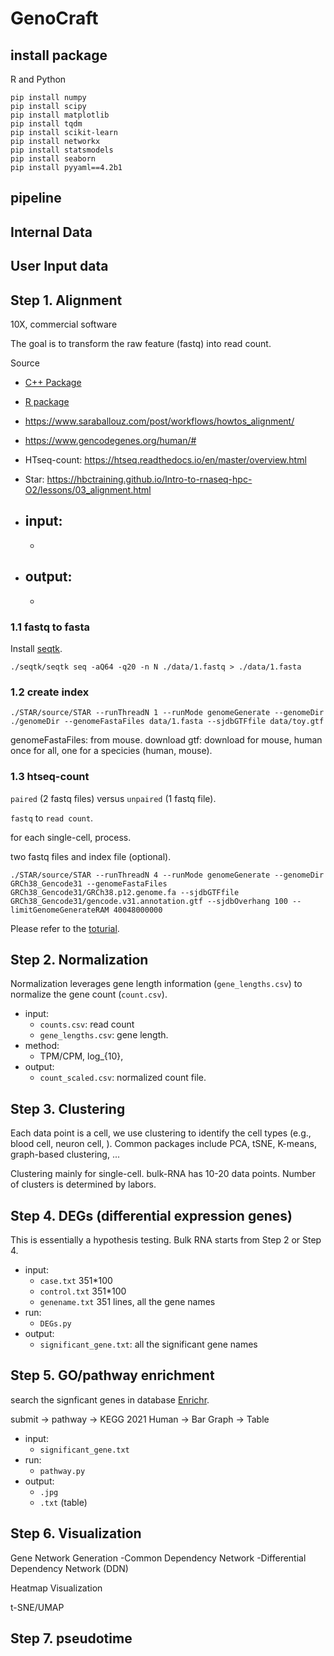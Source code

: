 # GenoCraft 


## install package 

R and Python 

```
pip install numpy 
pip install scipy 
pip install matplotlib 
pip install tqdm 
pip install scikit-learn 
pip install networkx 
pip install statsmodels 
pip install seaborn 
pip install pyyaml==4.2b1 
```


## pipeline 




## Internal Data 



## User Input data 



## Step 1. Alignment 


10X, commercial software

The goal is to transform the raw feature (fastq) into read count. 

Source 
- [C++ Package](https://github.com/alexdobin/STAR.git)
- [R package](https://github.com/rdeborj/STAR)
- https://www.saraballouz.com/post/workflows/howtos_alignment/ 
- https://www.gencodegenes.org/human/#
- HTseq-count: https://htseq.readthedocs.io/en/master/overview.html
- Star: https://hbctraining.github.io/Intro-to-rnaseq-hpc-O2/lessons/03_alignment.html


- input: 
	- 
	- 
- output: 
	- 
	- 

### 1.1 fastq to fasta 

Install [seqtk](https://github.com/lh3/seqtk). 


```
./seqtk/seqtk seq -aQ64 -q20 -n N ./data/1.fastq > ./data/1.fasta
```


### 1.2 create index 

```
./STAR/source/STAR --runThreadN 1 --runMode genomeGenerate --genomeDir ./genomeDir --genomeFastaFiles data/1.fasta --sjdbGTFfile data/toy.gtf
```

genomeFastaFiles: from mouse. download
gtf: download for mouse, human 
once for all, one for a specicies (human, mouse).  

### 1.3 htseq-count

`paired` (2 fastq files) versus `unpaired` (1 fastq file). 


`fastq` to `read count`. 

for each single-cell, process. 

two fastq files and index file (optional). 


```
./STAR/source/STAR --runThreadN 4 --runMode genomeGenerate --genomeDir GRCh38_Gencode31 --genomeFastaFiles GRCh38_Gencode31/GRCh38.p12.genome.fa --sjdbGTFfile GRCh38_Gencode31/gencode.v31.annotation.gtf --sjdbOverhang 100 --limitGenomeGenerateRAM 40048000000
```

Please refer to the [toturial](https://www.saraballouz.com/post/workflows/howtos_alignment/). 


## Step 2. Normalization

Normalization leverages gene length information (`gene_lengths.csv`) to normalize the gene count (`count.csv`). 

- input:
	- `counts.csv`: read count
	- `gene_lengths.csv`: gene length.   
- method:
	- TPM/CPM, log_{10}, 
- output:
	- `count_scaled.csv`: normalized count file. 


## Step 3. Clustering 

Each data point is a cell, we use clustering to identify the cell types (e.g., blood cell, neuron cell, ). 
Common packages include PCA, tSNE, K-means, graph-based clustering, ...


Clustering mainly for single-cell. bulk-RNA has 10-20 data points. 
Number of clusters is determined by labors. 


## Step 4. DEGs (differential expression genes)

This is essentially a hypothesis testing. 
Bulk RNA starts from Step 2 or Step 4. 

- input: 
	- `case.txt` 351*100
	- `control.txt`  351*100
	- `genename.txt` 351 lines, all the gene names
- run:
	- `DEGs.py` 
- output: 
	- `significant_gene.txt`: all the significant gene names 


## Step 5. GO/pathway enrichment 

search the signficant genes in database [Enrichr](https://maayanlab.cloud/Enrichr). 



submit -> pathway -> KEGG 2021 Human -> Bar Graph 
									 -> Table 

- input: 
	- `significant_gene.txt` 
- run:
	- `pathway.py` 
- output: 
	- `.jpg` 
	- `.txt` (table)


## Step 6. Visualization 
Gene Network Generation 
-Common Dependency Network
-Differential Dependency Network (DDN)

Heatmap Visualization

t-SNE/UMAP




## Step 7. pseudotime 











